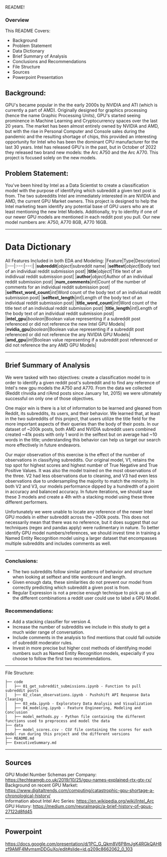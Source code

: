 README!

### Overview

This README Covers:
- Background
- Problem Statement
- Data Dictionary
- Brief Summary of Analysis
- Conclusions and Recommendations
- File Structure
- Sources
- Powerpoint Presentation

## Background:
GPU's became popular in the the early 2000s by NVIDIA and ATI (which is currently a part of AMD). Originally designed for graphics processing (hence the name Graphic Processing Units), GPU's started seeing prominence in Machine Learning and Cryptocurrency spaces over the last 20 years. The market has been almost entirely owned by NVIDIA and AMD, but with the rise in Personal Computer and Console sales during the pandemic and the resulting shortage of chips, this provided an interesting opportunity for Intel who has been the dominant CPU manufacturer for the last 30 years. Intel has released GPU's in the past, but in October of 2022 they released two brand new models: the Arc A750 and the Arc A770. This project is focused solely on the new models.

## Problem Statement:
You've been hired by Intel as a Data Scientist to create a classification model with the purpose of identifying which subreddit a given text post is from. The two subreddits Intel are immediately interested in are NVIDIA and AMD, the current GPU Market owners. This project is designed to help the Intel marketing team identify any potential base of GPU users who are at least mentioning the new Intel Models. Additionally, try to idenfity if one of our newer GPU models are mentioned in each reddit post you pull. Our new model numbers are: A750, A770 8GB, A770 16GB.

___
<h1>Data Dictionary</h1>

All Features Included in both EDA and Modeling:
|Feature|Type|Description|
|:---|:---:|---:|
|**subreddit**|*object*|subreddit name|
|**selftext**|*object*|Body text of an individual reddit submission post|
|**title**|*object*|Title text of an indidivual reddit submission post|
|**author**|*object*|Author of an individual reddit submission post|
|**num_comments**|*int*|Count of the number of comments for an individual reddit submission post|
|**selftext_word_count**|*int*|Word count of the body text of an individual reddit submission post|
|**selftext_length**|*int*|Length of the body text of an individual reddit submission post|
|**title_word_count**|*int*|Word count of the title text of an individual reddit submission post|
|**title_length**|*int*|Length of the body text of an individual reddit submission post|
|**intel_gpu**|*boolean*|Boolean value representing if a subreddit post referenced or did not reference the new Intel GPU Models|
|**nvidia_gpu**|*boolean*|Boolean value representing if a subreddit post referenced or did not reference the any NVIDIA GPU Models|
|**amd_gpu**|*int*|Boolean value representing if a subreddit post referenced or did not reference the any AMD GPU Models|

---

## Brief Summary of Analysis
We were tasked with two objectives: create a classification model to in order to identify a given reddit post's subreddit and to find any reference of Intel's new gpu models the A750 and A770. From the data we collected (Reddit r/nvidia and r/Amd posts since January 1st, 2015) we were ultimately successful on only one of those objectives.

One major win is there is a lot of information to be learned and gleaned from Reddit, its subreddits, its users, and their behavior. We learned that, at least in the two subreddits of this project, that users utilize the title field for the more important aspects of their queries than the body of their posts. In our dataset of ~200k posts, both AMD and NVIDIA subreddit users combined created ~41k posts with only 1 word in the selftext but on average had ~10 words in the title; understanding this behavior can help us target our search more effectively in future endeavors.

Our major observation of this exercise is the effect of the number of observations in classifying subreddits. Our original model, V1, retains the top spot for highest scores and highest number of True Negative and True Positive Values. It was also the model trained on the most observations of the three. V2 had less observations due to cleaning, and V3 had even less observations due to undersampling the majority to match the minority. In both V2 and V3, our models performance dipped by a hundredth of a point in accuracy and balanced accuracy. In future iterations, we should save these 3 models and create a 4th with a stacking model using these three different performers.

Unfortunately we were unable to locate any reference of the newer Intel GPU models in either subreddit across the ~200k posts. This does not necessarily mean that there was no reference, but it does suggest that our techniques (regex and pandas apply) were rudimentary in nature. To better identify GPU model numbers/references, we should invest time in training a Named Entity Recognition model using a larger dataset that encompasses multiple subreddits and includes comments as well.

---
### Conclusions:
- The two subreddits follow similar patterns of behavior and structure when looking at selftext and title wordcount and length.
- Given enough data, these similarities do not prevent our model from correctly predicting which subreddit a given post is from.
- Regular Expression is not a precise enough technique to pick up on all the different combinations a reddit user could use to label a GPU Model.

### Recommendations:
- Add a stacking classifier for version 4.
- Increase the number of subreddits we include in this study to get a much wider range of conversation.
- Include comments in the analysis to find mentions that could fall outside of subreddit moderator rules.
- Invest in more precise but higher cost methods of identifying model numbers such as Named Entity Recognition models, especially if you choose to follow the first two recommendations. 

---

File Structure:
```
├── code
│   ├── 01_get_subreddit_submissions.ipynb - Function to pull subreddit posts
│   ├── 02_clean_observations.ipynb - Pushshift API Response Data Cleaning
│   ├── 03_eda.ipynb - Exploratory Data Analysis and Visualization
│   ├── 04_modeling.ipynb - Feature Engineering, Modeling and Conclusion
│   ├── model_methods.py - Python file containing the different functions used to preprocess and model the data
├── data
│   ├── model_scores.csv - CSV file containing the scores for each model run during this project and the different versions
├── README.md
├── ExecutiveSummary.md
```


---
## Sources

GPU Model Number Schemas per Company: https://techteamgb.co.uk/2019/10/25/gpu-names-explained-rtx-gtx-rx/<br>
Background on recent GPU Market: https://www.digitaltrends.com/computing/catastrophic-gpu-shortage-a-chronological-history/<br>
Information about Intel Arc Series: https://en.wikipedia.org/wiki/Intel_Arc<br>
GPU History: https://medium.com/neuralmagic/a-brief-history-of-gpus-27122d8fd45<br>

---

## Powerpoint<br>
https://docs.google.com/presentation/d/1PC_G_Qkm8V6P8mJgK4RGkQAH8zf9AMF4MvmsmDDGuXo/edit#slide=id.g209c8662062_0_103
